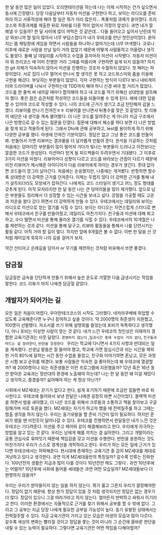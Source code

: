 한 달 동안 많은 일이 있었다. 오리엔테이션을 하는데 나는 이제 시작하는 건가 싶으면서 동시에 긴장됐다. 당장 다음날부터 자동차 미션을 구현한다 하고, 보이는 라디오를 준비하라 하고 서류작성에 해야 할 일은 뭐가 이리 많은지... 폭풍처럼 과제가 쏟아졌다. 프리코스와 최종과제를 제출한 뒤로 자바를 다룬 적이 없어서 걱정이 앞섰다. 과연 내가 잘 해낼 수 있을까? 한 달 사이에 많이 까먹은 것 같은데... 다들 들어오고 싶어서 난린데 막상 와보니까 할 일이 많아서 너무 부담스럽다가 내가 우테코를 만난 첫인상이었다. 쏟아지는 줌 채팅창에 게임을 하면서 사람들을 하나하나 알아가는데 너무 어색했다. 코로나 이후에 새로운 사람을 만날 일이 거의 없었기 때문에 어떻게 사람들하고 어울렸나 생각도 들었다. 둘째 날 데일리를 시작하고 수업을 듣자마자 미션이 시작됐다. 자동차 미션이야 뭐 프리코스 때 이미 진행한 거라 그때를 떠올리며 구현하면 쉽게 되지 않을까? 하지만 git 자체가 익숙하지 않아서 미션을 진행하는 것조차 수월하지 않았다. 첫 페어는 파랑이었다. 서로 집이 너무 멀어서 만나서 할 생각은 못 하고 코드위스미와 줌을 이용해 구현을 해갔다. 부딪히는 부분들이 많았다. 각자 구현하는 방식이 다르다 보니 내비게이터와 드라이버를 나눠서 구현하는데 TDD까지 해야 하니 신경 써야 할 거리가 많았다. 코드를 한 줄씩 써 내려갈 때마다 합의해야 하고 내 코드를 적기 위해선 상대방을 설득해야 했다. 좋은 점은 습관처럼 작성하던 코드들을 되돌아볼 수 있게 된다. 왜에 대한 답을 할 수 있어야 코드로 작성할 수 있다. 나의 코드에 근거가 생기고 조금 탄탄해져 감을 느꼈다. 리뷰어를 만나기 전까진ㅎㅎ 리뷰어를 만나면서 뒤통수를 맞은 것 같았다. 첫 리뷰어 에단은 내 생각을 계속 물어봤다. 더 나은 코드를 알려주는 게 아니라 지금 구조에서 나은 방향으로 갈 수 있는 질문을 던졌다. 질문에 대해서 해소를 하다 보면 더 나은 방법을 찾게 되고 적용하게 된다. 그래서 Dto에 관해 공부하고, test를 용이하게 하기 위해 다양한 공부를 했다. 야생에 던져진 기분이었다. 정답은 없고 그냥 좋은 코드를 만들어봐. 만들어서 가면 리뷰어는 결과물을 더 날카롭게 만들어 준다. 원석을 가공하는 것처럼 처음에는 덩어리진 부분들이 많이 떨어져 가다가 빛나는 부분들이 드러나고 이전보다는 깔끔한 코드가 완성된다. 미션마다 받게 될 피드백들이 두려우면서 기대됐다. 그 이후로 3가지 미션을 마쳤다. 리뷰어마다 성향이 다르고 코드를 바라보는 관점이 다르기 때문에 이전 리뷰어가 제시해준 아이디어가 다음 리뷰어에게 까이는 경우가 생긴다. 줏대 없이 짠 코드들이 깡그리 날아간다. 처음에는 순응했지만, 나중에는 개겨봤다. 반항하면 할수록 상대방은 더 강력한 근거를 던져준다. 이제는 두렵지 않다 더 강력한 근거를 통해 내가 설득되더라도 모양새가 잡혀간다. 나에게도 코드 스타일이 생기고 어느 정도 형태를 갖추게 된다. 아직 모자라지만 한 달 동안 나는 큰 덩어리들을 많이 제거했다. 앞으로 남은 부분들도 정리해서 더 성장할 수 있는 시간을 보내고 싶다. 강철을 가공할 때도 고온과 저온을 왔다 갔다 하면서 더 강력하게 만들 수 있다. 우테코에서는 데일리와 보이는 라디오로 미션으로 얻는 열기를 식힐 수 있다. 보이는 라디오는 자연스럽게 스터디로 변해서 우테코에서 친구를 만들어줬고, 데일리도 마찬가지다. 친구들과 미션에 대해 회고하고, 수다 떨면서 미션을 통해 올라온 열기를 식힐 수 있다. 우테코에서의 10개월은 나를 제련하는 것과 같다. 미션을 통해 달구고, 리뷰와 활동들을 통해서 나를 단련시키는 활동 같다. 아직 가야 할 길이 멀다. 하지만 앞에 9개월은 볼 수 없다. 이번 한 달을 산 것처럼 재미있게 묵묵히 나의 길을 걸어가 보자.



약간 산티아고 순례길을 담아서 or 무기를 제련하는 것처럼 비유해서 쓰면 좋겠다.



## 담금질

담금질은 금속을 단단하게 만들기 위해서 높은 온도로 가열한 다음 급냉시키는 작업을 말한다.  코드 리뷰가 마치 나에겐 담금질 같았다.



## 개발자가 되어가는 길

모든 일은 처음이 어렵다, 우아한테크코스의 시작도 그러했다. 네카라쿠배에 취업할 수 있도록 교육해준다면 누구나 참여하고 싶을 것이다. 약 2000명의 취준생이 지원했고, 100명이 선발됐다. 자소서를 쓰기 위해 설명회를 들었는데 포비가 독특하다고 생각했다, 아니 포비는 이상한 사람이 맞는 것 같다. 내가 느낀 우테코의 첫인상은 이때까지 경험한 교육기관과는 사뭇 달랐다. `경쟁하지 않는다` ,`일과시간 중에 수업이 거의 없다`, `친구들과 떠드는 걸 장려한다`, `반란을 응원한다 ` 우리는 학교에 다니면서 4가지 사항과 반대되는 일을 계속했다. 선생님 말씀은 잘 들어야 했고, 학교에 가면 점심시간과 쉬는 시간을 제외한 거의 80%에 달하는 시간 동안 수업을 들었고, 친구와 이야기하면 혼났고, 모든 과정은 시험 보고 순위를 매겼다. 보통 사람들은 익숙한 걸 좋아하는데 왜 우테코에 열광할까? 왜 2000명이나 되는 취준생들은 이런 프로그램에 지원했을까? 12년 혹은 16년 동안 받아온 교육과는 정반대의 환경에 노출돼야 하는데? 나는 한 달 동안 왜 이걸 재밌다고 생각하고, 즐겼을까? 싫어해야 하는 게 정상 아닌가?

사회에서 MZ세대는 끈기가 없다고 한다, 쉽게 포기하기 때문에 조금만 힘들면 바로 퇴사한다고. 우테코에 들어와서 보낸 한달은 나에겐 굉장히 바쁜 시간이었다. 블랙잭 미션을 하면서 밤을 새야했고, 더 나은 코드를 위해서 크루들과 소통하고 책을 찾아보고 구글링해가며 서로 토론을 했다. MZ세대는 자기가 하고자 했을 때 전력질주를 하고 그때는 멈출 생각을 하지 않는다. 우리는 동기유발을 할 준비 기간이 많이 필요하다. 하지만 준비가 됐을 땐 미친듯이 달려나갈 수 있다. 우테코를 진행하면서 한달동안 내가 느낀 것은 우테코는 기다려준다. 미션을 주고 페어와 같이 해결해보라고 한다. 우리에게 자극하는 방법을 알고 있는 것 같다. 우리는 남에게 해를 끼치는 걸 싫어한다. 그리고 개발이라는 공통 관심사로 묶여잇기 때문에 책임감을 갖고 미션을 수행한다. 반란을 응원하는 것도 마찬가지다 우리가 스스로 경계선을 개척하라고 한다. 우리가 하는 모든 일에 근거가 있다면 우테코에서는 허락해준다. 현시대에 존재하는 교육기관 중 감히 MZ세대를 제대로 겨냥하고 있다고 생각한다. 과연 이게 MZ세대들만의 특징일까? 갈수록 인류는 진화한다. 100년전의 생활은 지금과 많이 다를 것이다 10년전만 해도 그렇다 . 과연 10년후에는 어떨까? 10년후에 사회에 들어올 세대들은 과연 어떤 모습일까? MZ세대들보다 더 현명하지 않을까?

우리는 우리가 받아들이지 않는 일을 하지 않는다. 뭐가 옳고 그른지 우리가 결정해야한다. 정답이 없기 때문에. 항상 뭔가 정답이 있을 것 처럼 생각되지만 정답은 없는 경우가 더 많다. 정답이 있으니 그걸 따라가라고 하지 않는다. 얼마든지 반박하고 싸워서 이기라고 한다. 이러한 환경에서는 자율적으로 근거를 찾기 위해서 공부를 할 수 밖에 없다. 그리고 그 공부는 지금 당장 나에게 필요한 공부일 가능성이 높다. 동기 유발된 상태에서는 전력질주할 수 있다. 지금 교육기관이 가지고 있는 모습은 야생의 모습과 많이 다르다. 갈수록 세상의 변화는 빨라질 것이고 정답을 쫓는 것이 아니라 그 순간에 올바른 판단을 내릴 수 있는 능력이 필요하다. 그렇다면 교육기관은 어떤 책임을 다해야할까?